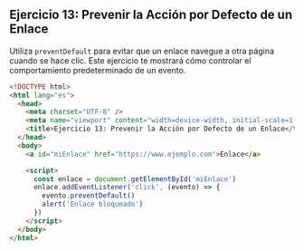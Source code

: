 ## Ejercicio 13: Prevenir la Acción por Defecto de un Enlace

Utiliza `preventDefault` para evitar que un enlace navegue a otra página cuando se hace clic. Este ejercicio te mostrará cómo controlar el comportamiento predeterminado de un evento.

```html
<!DOCTYPE html>
<html lang="es">
  <head>
    <meta charset="UTF-8" />
    <meta name="viewport" content="width=device-width, initial-scale=1.0" />
    <title>Ejercicio 13: Prevenir la Acción por Defecto de un Enlace</title>
  </head>
  <body>
    <a id="miEnlace" href="https://www.ejemplo.com">Enlace</a>

    <script>
      const enlace = document.getElementById('miEnlace')
      enlace.addEventListener('click', (evento) => {
        evento.preventDefault()
        alert('Enlace bloqueado')
      })
    </script>
  </body>
</html>
```
